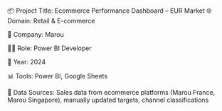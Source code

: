 📦 Project Title: Ecommerce Performance Dashboard – EUR Market
🌐 Domain: Retail & E-commerce

🏢 Company: Marou

🧑‍💻 Role: Power BI Developer

📅 Year: 2024

📊 Tools: Power BI, Google Sheets

📂 Data Sources: Sales data from ecommerce platforms (Marou France, Marou Singapore), manually updated targets, channel classifications

